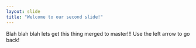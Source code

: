 ```yaml
---
layout: slide
title: "Welcome to our second slide!"
---
```

Blah blah blah lets get this thing merged to master!!!
Use the left arrow to go back!